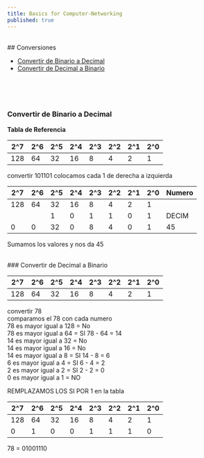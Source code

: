 ```yaml
---
title: Basics for Computer-Networking
published: true
---  
```

<br />  
## Conversiones

- [Convertir de Binario a Decimal](https://o5m4n.github.io/Basic-Computer-Networking#convertir-de-binario-a-decimal)
- [Convertir de Decimal a Binario](https://o5m4n.github.io/Basic-Computer-Networking#convertir-de-decimal-a-binario)
<br />  
<br />  
<br />  

### Convertir de Binario a Decimal

**Tabla de Referencia**  

| 2^7 | 2^6 | 2^5 | 2^4 | 2^3 | 2^2 | 2^1 | 2^0 |
| --- | --- | --- | --- | --- | --- | --- | --- |
| 128 | 64  | 32  | 16  | 8   | 4   | 2   | 1   |

convertir 101101
colocamos cada 1 de derecha a izquierda

| 2^7 | 2^6 | 2^5 | 2^4 | 2^3 | 2^2 | 2^1 | 2^0 | Numero |
| --- | --- | --- | --- | --- | --- | --- | --- | --- |
| 128 | 64  | 32  | 16  | 8   | 4   | 2   | 1   |     |
|     |     | 1   | 0   | 1   | 1   | 0   | 1   | DECIM|
| 0   | 0   | 32  | 0   | 8   | 4   | 0   | 1   | 45  |  

Sumamos los valores y nos da 45  
  
<br /> 
### Convertir de Decimal a Binario

| 2^7 | 2^6 | 2^5 | 2^4 | 2^3 | 2^2 | 2^1 | 2^0 |
| --- | --- | --- | --- | --- | --- | --- | --- |
| 128 | 64  | 32  | 16  | 8   | 4   | 2   | 1   |

convertir 78  
comparamos el 78 con cada numero  
78 es mayor igual a 128 = No  
78 es mayor igual a 64 = SI 78 - 64 = 14  
14 es mayor igual a 32 = No  
14 es mayor igual a 16 = No  
14 es mayor igual a 8  = SI 14 - 8 = 6  
6 es mayor igual a 4   = SI 6 - 4 = 2  
2 es mayor igual a 2   = SI 2 - 2 = 0  
0 es mayor igual a 1   = NO  
  
REMPLAZAMOS LOS SI POR 1 en la tabla

| 2^7 | 2^6 | 2^5 | 2^4 | 2^3 | 2^2 | 2^1 | 2^0 |
| --- | --- | --- | --- | --- | --- | --- | --- |
| 128 | 64  | 32  | 16  | 8   | 4   | 2   | 1   |
| 0   | 1   | 0   | 0   | 1   | 1   | 1   | 0   |

78 = 01001110
